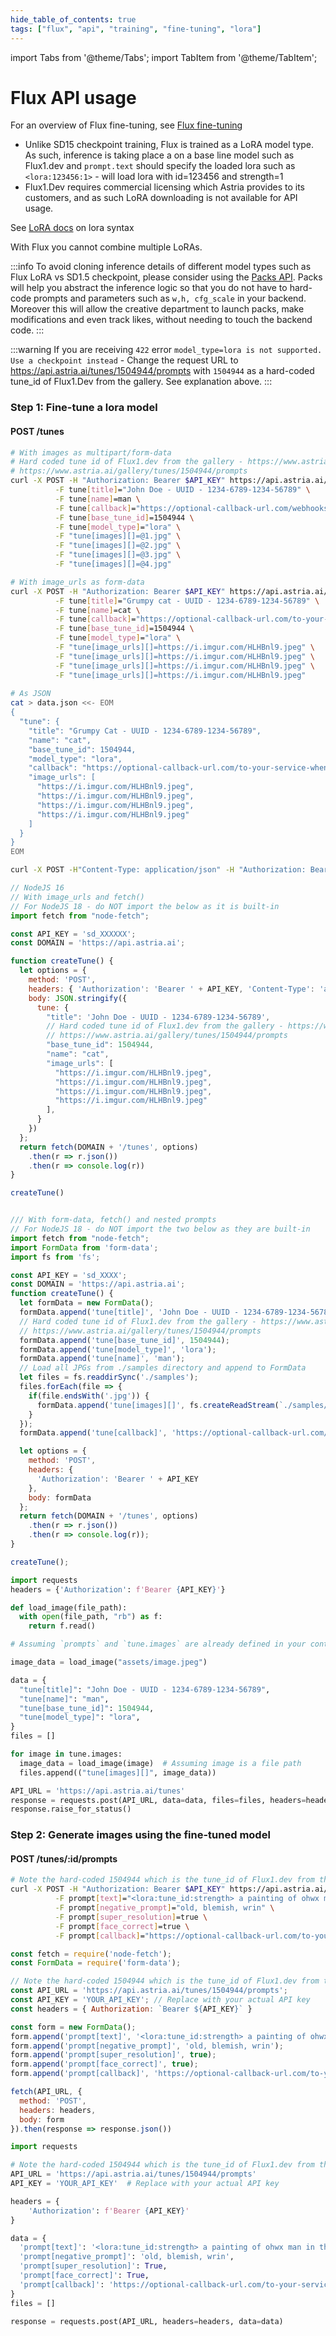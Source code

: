 ```yaml
---
hide_table_of_contents: true
tags: ["flux", "api", "training", "fine-tuning", "lora"]
---
```


import Tabs from '@theme/Tabs';
import TabItem from '@theme/TabItem';


# Flux API usage

For an overview of Flux fine-tuning, see [Flux fine-tuning](/docs/use-cases/flux-finetuning/)

<div className="api-method">
<div>

* Unlike SD15 checkpoint training, Flux is trained as a LoRA model type. As such, inference is taking place a on a base line model such as Flux1.dev and `prompt.text` should specify the loaded lora such as `<lora:123456:1>` - will load lora with id=123456 and strength=1
* Flux1.Dev requires commercial licensing which Astria provides to its customers, and as such LoRA downloading is not available for API usage.

See [LoRA docs](/docs/features/lora) on lora syntax

With Flux you cannot combine multiple LoRAs.

:::info
To avoid cloning inference details of different model types such as Flux LoRA vs SD1.5 checkpoint, please consider using the [Packs API](/docs/api/pack/pack/). Packs will help you abstract the inference logic so that you do not have to hard-code prompts and parameters such as `w,h, cfg_scale` in your backend. Moreover this will allow the creative department to launch packs, make modifications and even track likes, without needing to touch the backend code.
:::

:::warning
If you are receiving `422` error `model_type=lora is not supported. Use a checkpoint instead` - Change the request URL to https://api.astria.ai/tunes/1504944/prompts with `1504944` as a hard-coded tune_id of Flux1.Dev from the gallery. See explanation above.
:::

</div>
<div>

### Step 1: Fine-tune a lora model
#### POST /tunes

<Tabs groupId="lang">
  <TabItem value="curl" label="cURL" default>

```bash showLineNumbers
# With images as multipart/form-data
# Hard coded tune id of Flux1.dev from the gallery - https://www.astria.ai/gallery/tunes 
# https://www.astria.ai/gallery/tunes/1504944/prompts
curl -X POST -H "Authorization: Bearer $API_KEY" https://api.astria.ai/tunes \
          -F tune[title]="John Doe - UUID - 1234-6789-1234-56789" \
          -F tune[name]=man \
          -F tune[callback]="https://optional-callback-url.com/webhooks/astria?user_id=1&tune_id=1" \
          -F tune[base_tune_id]=1504944 \
          -F tune[model_type]="lora" \
          -F "tune[images][]=@1.jpg" \
          -F "tune[images][]=@2.jpg" \
          -F "tune[images][]=@3.jpg" \
          -F "tune[images][]=@4.jpg"

# With image_urls as form-data
curl -X POST -H "Authorization: Bearer $API_KEY" https://api.astria.ai/tunes \
          -F tune[title]="Grumpy cat - UUID - 1234-6789-1234-56789" \
          -F tune[name]=cat \
          -F tune[callback]="https://optional-callback-url.com/to-your-service-when-ready?user_id=1&tune_id=1" \
          -F tune[base_tune_id]=1504944 \
          -F tune[model_type]="lora" \
          -F "tune[image_urls][]=https://i.imgur.com/HLHBnl9.jpeg" \
          -F "tune[image_urls][]=https://i.imgur.com/HLHBnl9.jpeg" \
          -F "tune[image_urls][]=https://i.imgur.com/HLHBnl9.jpeg" \
          -F "tune[image_urls][]=https://i.imgur.com/HLHBnl9.jpeg"
          
# As JSON
cat > data.json <<- EOM
{
  "tune": {
    "title": "Grumpy Cat - UUID - 1234-6789-1234-56789",
    "name": "cat",
    "base_tune_id": 1504944,
    "model_type": "lora",
    "callback": "https://optional-callback-url.com/to-your-service-when-ready?user_id=1&tune_id=1",
    "image_urls": [
      "https://i.imgur.com/HLHBnl9.jpeg",
      "https://i.imgur.com/HLHBnl9.jpeg",
      "https://i.imgur.com/HLHBnl9.jpeg",
      "https://i.imgur.com/HLHBnl9.jpeg"
    ]
  }
}
EOM

curl -X POST -H"Content-Type: application/json" -H "Authorization: Bearer $API_KEY" --data @data.json  https://api.astria.ai/tunes          
```
  </TabItem>
  <TabItem value="javascript" label="Node.js">

```javascript
// NodeJS 16
// With image_urls and fetch()
// For NodeJS 18 - do NOT import the below as it is built-in
import fetch from "node-fetch";

const API_KEY = 'sd_XXXXXX';
const DOMAIN = 'https://api.astria.ai';

function createTune() {
  let options = {
    method: 'POST',
    headers: { 'Authorization': 'Bearer ' + API_KEY, 'Content-Type': 'application/json' },
    body: JSON.stringify({
      tune: {
        "title": 'John Doe - UUID - 1234-6789-1234-56789',
        // Hard coded tune id of Flux1.dev from the gallery - https://www.astria.ai/gallery/tunes 
        // https://www.astria.ai/gallery/tunes/1504944/prompts
        "base_tune_id": 1504944,
        "name": "cat",
        "image_urls": [
          "https://i.imgur.com/HLHBnl9.jpeg",
          "https://i.imgur.com/HLHBnl9.jpeg",
          "https://i.imgur.com/HLHBnl9.jpeg",
          "https://i.imgur.com/HLHBnl9.jpeg"
        ],
      }
    })
  };
  return fetch(DOMAIN + '/tunes', options)
    .then(r => r.json())
    .then(r => console.log(r))
}

createTune()


/// With form-data, fetch() and nested prompts
// For NodeJS 18 - do NOT import the two below as they are built-in
import fetch from "node-fetch";
import FormData from 'form-data';
import fs from 'fs';

const API_KEY = 'sd_XXXX';
const DOMAIN = 'https://api.astria.ai';
function createTune() {
  let formData = new FormData();
  formData.append('tune[title]', 'John Doe - UUID - 1234-6789-1234-56789');
  // Hard coded tune id of Flux1.dev from the gallery - https://www.astria.ai/gallery/tunes 
  // https://www.astria.ai/gallery/tunes/1504944/prompts
  formData.append('tune[base_tune_id]', 1504944);
  formData.append('tune[model_type]', 'lora');
  formData.append('tune[name]', 'man');
  // Load all JPGs from ./samples directory and append to FormData
  let files = fs.readdirSync('./samples');
  files.forEach(file => {
    if(file.endsWith('.jpg')) {
      formData.append('tune[images][]', fs.createReadStream(`./samples/${file}`), file);
    }
  });
  formData.append('tune[callback]', 'https://optional-callback-url.com/to-your-service-when-ready?user_id=1&tune_id=1');

  let options = {
    method: 'POST',
    headers: {
      'Authorization': 'Bearer ' + API_KEY
    },
    body: formData
  };
  return fetch(DOMAIN + '/tunes', options)
    .then(r => r.json())
    .then(r => console.log(r));
}

createTune();

```
  </TabItem>
  <TabItem value="python" label="Python">

```python
import requests
headers = {'Authorization': f'Bearer {API_KEY}'}

def load_image(file_path):
  with open(file_path, "rb") as f:
    return f.read()

# Assuming `prompts` and `tune.images` are already defined in your context

image_data = load_image("assets/image.jpeg")

data = {
  "tune[title]": "John Doe - UUID - 1234-6789-1234-56789",
  "tune[name]": "man",
  "tune[base_tune_id]": 1504944,
  "tune[model_type]": "lora",
}
files = []

for image in tune.images:
  image_data = load_image(image)  # Assuming image is a file path
  files.append(("tune[images][]", image_data))

API_URL = 'https://api.astria.ai/tunes'
response = requests.post(API_URL, data=data, files=files, headers=headers)
response.raise_for_status()

```
  </TabItem>
</Tabs>


### Step 2: Generate images using the fine-tuned model
#### POST /tunes/:id/prompts

<Tabs groupId="lang">
  <TabItem value="curl" label="cURL" default>

```bash showLineNumbers
# Note the hard-coded 1504944 which is the tune_id of Flux1.dev from the gallery
curl -X POST -H "Authorization: Bearer $API_KEY" https://api.astria.ai/tunes/1504944/prompts \
          -F prompt[text]="<lora:tune_id:strength> a painting of ohwx man in the style of Van Gogh" \
          -F prompt[negative_prompt]="old, blemish, wrin" \
          -F prompt[super_resolution]=true \
          -F prompt[face_correct]=true \
          -F prompt[callback]="https://optional-callback-url.com/to-your-service-when-ready?prompt_id=1" 
```
  </TabItem>
  <TabItem value="javascript" label="Node.js">

```javascript
const fetch = require('node-fetch');
const FormData = require('form-data');

// Note the hard-coded 1504944 which is the tune_id of Flux1.dev from the gallery
const API_URL = 'https://api.astria.ai/tunes/1504944/prompts';
const API_KEY = 'YOUR_API_KEY'; // Replace with your actual API key
const headers = { Authorization: `Bearer ${API_KEY}` }

const form = new FormData();
form.append('prompt[text]', '<lora:tune_id:strength> a painting of ohwx man in the style of Van Gogh');
form.append('prompt[negative_prompt]', 'old, blemish, wrin');
form.append('prompt[super_resolution]', true);
form.append('prompt[face_correct]', true);
form.append('prompt[callback]', 'https://optional-callback-url.com/to-your-service-when-ready?prompt_id=1');

fetch(API_URL, {
  method: 'POST',
  headers: headers,
  body: form
}).then(response => response.json())


```
  </TabItem>
  <TabItem value="python" label="Python">

```python
import requests

# Note the hard-coded 1504944 which is the tune_id of Flux1.dev from the gallery
API_URL = 'https://api.astria.ai/tunes/1504944/prompts'
API_KEY = 'YOUR_API_KEY'  # Replace with your actual API key

headers = {
    'Authorization': f'Bearer {API_KEY}'
}

data = {
  'prompt[text]': '<lora:tune_id:strength> a painting of ohwx man in the style of Van Gogh',
  'prompt[negative_prompt]': 'old, blemish, wrin',
  'prompt[super_resolution]': True,
  'prompt[face_correct]': True,
  'prompt[callback]': 'https://optional-callback-url.com/to-your-service-when-ready?prompt_id=1'
}
files = []

response = requests.post(API_URL, headers=headers, data=data)
```
  </TabItem>
</Tabs>

</div>
</div>
